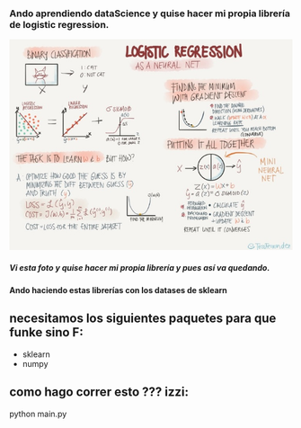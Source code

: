 ### Ando aprendiendo dataScience y quise hacer mi propia librería de logistic regression.
![img](img/logistic.jpg)
##### Vi esta foto y quise hacer mi propia librería y pues así va quedando.

#### Ando haciendo estas librerías con los datases de sklearn

## necesitamos los siguientes paquetes para que funke sino F:
- sklearn
- numpy

## como hago correr esto ??? izzi:

python main.py
